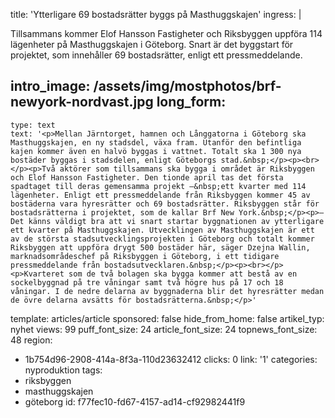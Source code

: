 title: 'Ytterligare 69 bostadsrätter byggs på Masthuggskajen'
ingress: |
  <p>Tillsammans kommer Elof Hansson Fastigheter och Riksbyggen uppföra 114 lägenheter på Masthuggskajen i Göteborg. Snart är det byggstart för projektet, som innehåller 69 bostadsrätter, enligt ett pressmeddelande.
  </p>
  
intro_image: /assets/img/mostphotos/brf-newyork-nordvast.jpg
long_form:
  -
    type: text
    text: '<p>Mellan Järntorget, hamnen och Långgatorna i Göteborg ska Masthuggskajen, en ny stadsdel, växa fram. Utanför den befintliga kajen kommer även en halvö byggas i vattnet. Totalt ska 1 300 nya bostäder byggas i stadsdelen, enligt Göteborgs stad.&nbsp;</p><p><br></p><p>Två aktörer som tillsammans ska bygga i området är Riksbyggen och Elof Hansson Fastigheter. Den tionde april tas det första spadtaget till deras gemensamma projekt –&nbsp;ett kvarter med 114 lägenheter. Enligt ett pressmeddelande från Riksbyggen kommer 45 av bostäderna vara hyresrätter och 69 bostadsrätter. Riksbyggen står för bostadsrätterna i projektet, som de kallar Brf New York.&nbsp;</p><p>– Det känns väldigt bra att vi snart startar byggnationen av ytterligare ett kvarter på Masthuggskajen. Utvecklingen av Masthuggskajen är ett av de största stadsutvecklingsprojekten i Göteborg och totalt kommer Riksbyggen att uppföra drygt 500 bostäder här, säger Dzejna Wallin, marknadsområdeschef på Riksbyggen i Göteborg, i ett tidigare pressmeddelande från bostadsutvecklaren.&nbsp;</p><p><br></p><p>Kvarteret som de två bolagen ska bygga kommer att bestå av en sockelbyggnad på tre våningar samt två högre hus på 17 och 18 våningar. I de nedre delarna av byggnaderna blir det hyresrätter medan de övre delarna avsätts för bostadsrätterna.&nbsp;</p>'
template: articles/article
sponsored: false
hide_from_home: false
artikel_typ: nyhet
views: 99
puff_font_size: 24
article_font_size: 24
topnews_font_size: 48
region:
  - 1b754d96-2908-414a-8f3a-110d23632412
clicks: 0
link: '1'
categories: nyproduktion
tags:
  - riksbyggen
  - masthuggskajen
  - göteborg
id: f77fec10-fd67-4157-ad14-cf92982441f9
